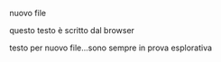 nuovo file

questo testo è scritto dal browser  


testo per nuovo file...sono sempre in prova esplorativa

